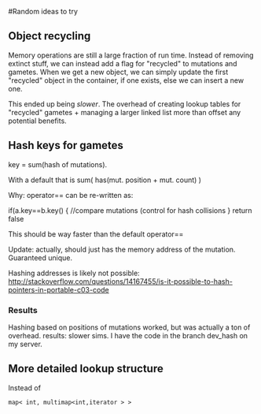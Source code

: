 #Random ideas to try

## Object recycling

Memory operations are still a large fraction of run time.  Instead of removing extinct stuff, we can instead add a flag for "recycled" to mutations and gametes.  When we get a new object, we can simply update the first "recycled" object in the container, if one exists, else we can insert a new one.

This ended up being _slower_.  The overhead of creating lookup tables for "recycled" gametes + managing a larger linked list more than offset any potential benefits.

## Hash keys for gametes

key = sum(hash of mutations).

With a default that is sum( has(mut. position + mut. count) )

Why: operator== can be re-written as:

if(a.key==b.key() { 
//compare mutations (control for hash collisions
}
return false

This should be way faster than the default operator==

Update: actually, should just has the memory address of the mutation.  Guaranteed unique.

Hashing addresses is likely not possible: http://stackoverflow.com/questions/14167455/is-it-possible-to-hash-pointers-in-portable-c03-code

### Results

Hashing based on positions of mutations worked, but was actually a ton of overhead.  results: slower sims.  I have the code in the branch dev_hash on my server.

## More detailed lookup structure

Instead of

~~~{cpp}
map< int, multimap<int,iterator > >
~~~

